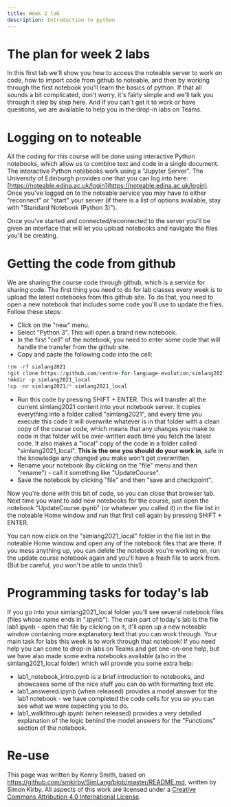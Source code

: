 ```yaml
---
title: Week 2 lab
description: Introduction to python
---
```


# The plan for week 2 labs

In this first lab we'll show you how to access the noteable server to work on code, how to import code from github to noteable, and then by working through the first notebook you'll learn the basics of python. If that all sounds a bit complicated, don't worry, it's fairly simple and we'll talk you through  it step by step here. And if you can't get it to work or have questions, we are available to help you in the drop-in labs on Teams.

# Logging on to noteable

All the coding for this course will be done using interactive Python notebooks, which allow us to combine text and code in a single document. The interactive Python notebooks work using a "Jupyter Server". The University of Edinburgh provides one that you can log into here: [https://noteable.edina.ac.uk/login](https://noteable.edina.ac.uk/login). Once you've logged on to the noteable service you may have to either "reconnect" or "start" your server (if there is a list of options available, stay with "Standard Notebook (Python 3)").

Once you've started and connected/reconnected to the server you'll be given an interface that will let you upload notebooks and navigate the files you'll be creating.

# Getting the code from github

We are sharing the course code through github, which is a service for sharing code. The first thing you need to do for lab classes every week is to upload the latest notebooks from this github site. To do that, you need to open a new notebook that includes some code you'll use to update the files. Follow these steps:

- Click on the "new" menu.
- Select "Python 3". This will open a brand new notebook.
- In the first "cell" of the notebook, you need to enter some code that will handle the transfer from the github site.
- Copy and paste the following code into the cell:
```python
!rm -rf simlang2021
!git clone https://github.com/centre-for-language-evolution/simlang2021
!mkdir -p simlang2021_local
!cp -nr simlang2021/* simlang2021_local
```
- Run this code by pressing SHIFT + ENTER. This will transfer all the current simlang2021 content into your notebook server. It copies everything into a folder called "simlang2021", and every time you execute this code it will overwrite whatever is in that folder with a clean copy of the course code, which means that any changes you make to code in that folder will be over-written each time you fetch the latest code. It also makes a "local" copy of the code in a folder called "simlang2021_local". **This is the one you should do your work in**, safe in the knowledge any changed you make won't get overwritten.
- Rename your notebook (by clicking on the "file" menu and then "rename") - call it something like "UpdateCourse".
- Save the notebook by clicking "file" and then "save and checkpoint".

Now you're done with this bit of code, so you can close that browser tab. Next time you want to add new notebooks for the course, just open the notebook "UpdateCourse.ipynb" (or whatever you called it) in the file list in the noteable Home window and run that first cell again by pressing SHIFT + ENTER.

You can now click on the "simlang2021_local" folder in the file list in the noteable Home window and open any of the notebook files that are there. If you mess anything up, you can delete the notebook you're working on, run the update course notebook again and you'll have a fresh file to work from. (But be careful, you won't be able to undo this!)

# Programming tasks for today's lab

If you go into your simlang2021_local folder you'll see several notebook files (files whose name ends in ".ipynb"). The main part of today's lab is the file lab1.ipynb - open that file by clicking on it, it'll open up a new noteable window containing more explanatory text that you can work through. Your main task for labs this week is to work through that notebook! If you need help you can come to drop-in labs on Teams and get one-on-one help, but we have also made some extra notebooks available (also in the simlang2021_local folder) which will provide you some extra help:
- lab1_notebook_intro.pynb is a brief introduction to notebooks, and showcases some of the nice stuff you can do with formatting text etc.
- lab1_answered.ipynb (when released) provides a model answer for the lab1 notebook - we have completed the code cells for you so you can see what we were expecting you to do.
- lab1_walkthrough.ipynb (when released) provides a very detailed explanation of the logic behind the model answers for the "Functions" section of the notebook.

# Re-use

This page was written by Kenny Smith, based on https://github.com/smkirby/SimLang/blob/master/README.md, written by Simon Kirby. All aspects of this work are licensed under a [Creative Commons Attribution 4.0 International License](http://creativecommons.org/licenses/by/4.0/).
